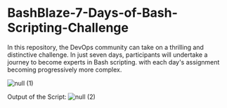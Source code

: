 # BashBlaze-7-Days-of-Bash-Scripting-Challenge
In this repository, the DevOps community can take on a thrilling and distinctive challenge. In just seven days, participants will undertake a journey to become experts in Bash scripting. with each day's assignment becoming progressively more complex.

![null (1)](https://github.com/Tripti-TD/BashBlaze-7-Days-of-Bash-Scripting-Challenge/assets/128075759/245c4d50-bd9f-49ab-a283-375086cd5499)

Output of the Script:
![null (2)](https://github.com/Tripti-TD/BashBlaze-7-Days-of-Bash-Scripting-Challenge/assets/128075759/9e60e4c0-1692-4d09-af3a-2795cf222afa)
